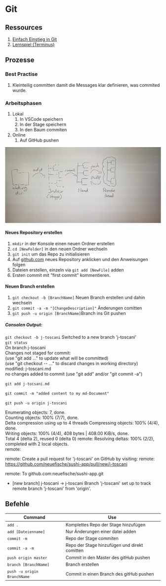 # Git

## Ressources

1. [Einfach Einstieg in Git](https://rogerdudler.github.io/git-guide/index.de.html)
1. [Lernspiel (Terminus)](http://web.mit.edu/mprat/Public/web/Terminus/Web/main.html)

## Prozesse

### Best Practise

1. Kleinteilig committen damit die Messages klar definieren, was commited wurde.

### Arbeitsphasen

1. Lokal
   1. In VSCode speichern
   1. In der Stage speichern
   1. In den Baum commiten
1. Online
   1. Auf GitHub pushen

![Bild des WorkFlows](/resources/gitWorkflow.jpg)

#### Neues Repository erstellen

1. `mkdir` in der Konsole einen neuen Ordner erstellen
1. `cd [NewFolder]` in den neuen Ordner wechseln
1. `git init` um das Repo zu initialisieren
1. Auf [github.com](http:\www.github.com) neues Repository anklicken und den Anweisungen folgen
1. Dateien erstellen, einzeln via `git add [NewFile]` adden
1. Ersten commit mit "first commit" kommentieren.

#### Neuen Branch erstellen

1. `git checkout -b [BranchName]` Neuen Branch erstellen und dahin wechseln
1. `git commit -a -m "[ChangeDescription]"` Änderungen comitten
1. `git push -u origin [BranchName]`Branch ins Git pushen

##### Consolen Output:

`git checkout -b j-toscani`
Switched to a new branch 'j-toscani'  
`git status`  
 On branch j-toscani  
 Changes not staged for commit:  
 (use "git add <file>..." to update what will be committed)  
 (use "git checkout -- <file>..." to discard changes in working directory)  
 modified: j-toscani.md  
no changes added to commit (use "git add" and/or "git commit -a")

`git add j-tocsani.md`

`git commit -m "added content to my md-Document"`

`git push -u origin j-toscani`

Enumerating objects: 7, done.  
Counting objects: 100% (7/7), done.  
Delta compression using up to 4 threads
Compressing objects: 100% (4/4), done.  
Writing objects: 100% (4/4), 408 bytes | 408.00 KiB/s, done.  
Total 4 (delta 2), reused 0 (delta 0)
remote: Resolving deltas: 100% (2/2), completed with 2 local objects.  
remote:

remote: Create a pull request for 'j-toscani' on GitHub by visiting:
remote: https://github.com/neuefische/sushi-app/pull/new/j-toscani

remote:
To github.com:neuefische/sushi-app.git

- [new branch] j-toscani -> j-toscani
  Branch 'j-toscani' set up to track remote branch 'j-toscani' from 'origin'.

## Befehle

| Command                     | Use                                           |
| --------------------------- | --------------------------------------------- |
| `add .`                     | Komplettes Repo der Stage hinzufügen          |
| `add [Dateienname]`         | Nur Änderungen einer datei adden              |
| `commit -m`                 | Repo der Stage commiten                       |
| `commit -a -m`              | Repo der Stage hinzufügen und direkt comitten |
| `push origin master`        | Commit in den Master des gitHub pushen        |
| `branch [BranchName]`       | Branch erstellen                              |
| `push -u origin BranchName` | Commit in einen Branch des gitHub pushen      |
